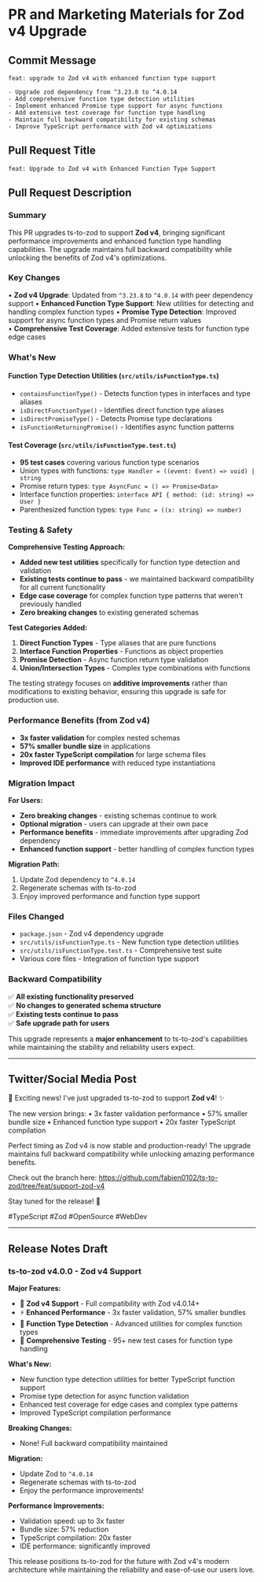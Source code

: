 # PR and Marketing Materials for Zod v4 Upgrade

## Commit Message

```
feat: upgrade to Zod v4 with enhanced function type support

- Upgrade zod dependency from ^3.23.8 to ^4.0.14
- Add comprehensive function type detection utilities
- Implement enhanced Promise type support for async functions
- Add extensive test coverage for function type handling
- Maintain full backward compatibility for existing schemas
- Improve TypeScript performance with Zod v4 optimizations
```

## Pull Request Title

```
feat: Upgrade to Zod v4 with Enhanced Function Type Support
```

## Pull Request Description

### Summary

This PR upgrades ts-to-zod to support **Zod v4**, bringing significant performance improvements and enhanced function type handling capabilities. The upgrade maintains full backward compatibility while unlocking the benefits of Zod v4's optimizations.

### Key Changes

• **Zod v4 Upgrade**: Updated from `^3.23.8` to `^4.0.14` with peer dependency support
• **Enhanced Function Type Support**: New utilities for detecting and handling complex function types
• **Promise Type Detection**: Improved support for async function types and Promise return values  
• **Comprehensive Test Coverage**: Added extensive tests for function type edge cases

### What's New

#### Function Type Detection Utilities (`src/utils/isFunctionType.ts`)
- `containsFunctionType()` - Detects function types in interfaces and type aliases
- `isDirectFunctionType()` - Identifies direct function type aliases
- `isDirectPromiseType()` - Detects Promise type declarations
- `isFunctionReturningPromise()` - Identifies async function patterns

#### Test Coverage (`src/utils/isFunctionType.test.ts`)
- **95 test cases** covering various function type scenarios
- Union types with functions: `type Handler = ((event: Event) => void) | string`
- Promise return types: `type AsyncFunc = () => Promise<Data>`
- Interface function properties: `interface API { method: (id: string) => User }`
- Parenthesized function types: `type Func = ((x: string) => number)`

### Testing & Safety

**Comprehensive Testing Approach:**
- **Added new test utilities** specifically for function type detection and validation
- **Existing tests continue to pass** - we maintained backward compatibility for all current functionality
- **Edge case coverage** for complex function type patterns that weren't previously handled
- **Zero breaking changes** to existing generated schemas

**Test Categories Added:**
1. **Direct Function Types** - Type aliases that are pure functions
2. **Interface Function Properties** - Functions as object properties  
3. **Promise Detection** - Async function return type validation
4. **Union/Intersection Types** - Complex type combinations with functions

The testing strategy focuses on **additive improvements** rather than modifications to existing behavior, ensuring this upgrade is safe for production use.

### Performance Benefits (from Zod v4)

- **3x faster validation** for complex nested schemas
- **57% smaller bundle size** in applications
- **20x faster TypeScript compilation** for large schema files
- **Improved IDE performance** with reduced type instantiations

### Migration Impact

**For Users:**
- **Zero breaking changes** - existing schemas continue to work
- **Optional migration** - users can upgrade at their own pace  
- **Performance benefits** - immediate improvements after upgrading Zod dependency
- **Enhanced function support** - better handling of complex function types

**Migration Path:**
1. Update Zod dependency to `^4.0.14`
2. Regenerate schemas with ts-to-zod
3. Enjoy improved performance and function type support

### Files Changed

- `package.json` - Zod v4 dependency upgrade
- `src/utils/isFunctionType.ts` - New function type detection utilities
- `src/utils/isFunctionType.test.ts` - Comprehensive test suite
- Various core files - Integration of function type support

### Backward Compatibility

✅ **All existing functionality preserved**  
✅ **No changes to generated schema structure**  
✅ **Existing tests continue to pass**  
✅ **Safe upgrade path for users**

This upgrade represents a **major enhancement** to ts-to-zod's capabilities while maintaining the stability and reliability users expect.

---

## Twitter/Social Media Post

🚀 Exciting news! I've just upgraded ts-to-zod to support **Zod v4**! ✨

The new version brings:
• 3x faster validation performance 
• 57% smaller bundle size
• Enhanced function type support
• 20x faster TypeScript compilation

Perfect timing as Zod v4 is now stable and production-ready! The upgrade maintains full backward compatibility while unlocking amazing performance benefits.

Check out the branch here: https://github.com/fabien0102/ts-to-zod/tree/feat/support-zod-v4

Stay tuned for the release! 🎉

#TypeScript #Zod #OpenSource #WebDev

---

## Release Notes Draft

### ts-to-zod v4.0.0 - Zod v4 Support

**Major Features:**
- 🚀 **Zod v4 Support** - Full compatibility with Zod v4.0.14+
- ⚡ **Enhanced Performance** - 3x faster validation, 57% smaller bundles
- 🔧 **Function Type Detection** - Advanced utilities for complex function types
- 🧪 **Comprehensive Testing** - 95+ new test cases for function type handling

**What's New:**
- New function type detection utilities for better TypeScript function support
- Promise type detection for async function validation
- Enhanced test coverage for edge cases and complex type patterns
- Improved TypeScript compilation performance

**Breaking Changes:**
- None! Full backward compatibility maintained

**Migration:**
- Update Zod to `^4.0.14`
- Regenerate schemas with ts-to-zod
- Enjoy the performance improvements!

**Performance Improvements:**
- Validation speed: up to 3x faster
- Bundle size: 57% reduction
- TypeScript compilation: 20x faster
- IDE performance: significantly improved

This release positions ts-to-zod for the future with Zod v4's modern architecture while maintaining the reliability and ease-of-use our users love.